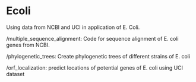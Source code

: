 # Ecoli

Using data from NCBI and UCI in application of E. Coli.

/multiple_sequence_alignment: Code for sequence alignment of E. coli genes from NCBI. 

/phylogenetic_trees: Create phylogenetic trees of different strains of E. coli

/orf_localization: predict locations of potential genes of E. coli using UCI dataset
 
